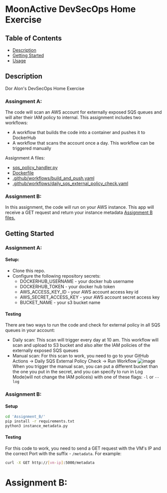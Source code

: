 # MoonActive DevSecOps Home Exercise

## Table of Contents
- [Description](#description)
- [Getting Started](#getting-started)
- [Usage](#usage)

## Description
Dor Alon's DevSecOps Home Exercise

### Assingment A:
The code will scan an AWS account for externally exposed SQS queues and will alter their IAM policy to internal.
This assignment includes two workflows:
- A workflow that builds the code into a container and pushes it to DockerHub
- A workflow that scans the account once a day. This workflow can be triggered manually
  
Assignment A files:
- [sqs_policy_handler.py](./sqs_policy_handler.py)
- [Dockerfile](./Dockerfile)
- [.github/workflows/build_and_push.yaml](./.github/workflows/build_and_push.yaml)
- [.github/workflows/daily_sqs_external_policy_check.yaml](./.github/workflows/daily_sqs_external_policy_check.yaml)

### Assignment B:
In this assignment, the code will run on your AWS instance. This app will receive a GET request and return your instance metadata
[Assignment B files.](Assignment_B/)

## Getting Started
### Assignment A:
#### Setup:
- Clone this repo.
- Configure the following repository secrets:
  - DOCKERHUB_USERNAME - your docker hub username
  - DOCKERHUB_TOKEN - your docker hub token
  - AWS_ACCESS_KEY_ID - your AWS account access key id
  - AWS_SECRET_ACCESS_KEY -  your AWS account secret access key
  - BUCKET_NAME - your s3 bucket name

#### Testing
There are two ways to run the code and check for external policy in all SQS queues in your account:
- Daily scan: This scan will trigger every day at 10 am. This workflow will scan and upload to S3 bucket and also alter the IAM policies of the externally exposed SQS queues
- Manual scan: For this scan to work, you need to go to your GitHub Actions -> Daily SQS External Policy Check -> Run Workflow
  ![image](https://github.com/Doal926/MoonActive_Devops_Task/assets/134269134/eb7ed7fd-4177-4c60-ae66-ac0d1f6f9651)
  When you trigger the manual scan, you can put a different bucket than the one you put in the secret, and you can specify to run in Log Mode(will not change the IAM policeis) with one of these flags: `-l` or `--log`


### Assignment B:
#### Setup
```bash
cd 'Assignment_B/'
pip install -r requirements.txt
python3 instance_metadata.py
```

#### Testing
For this code to work, you need to send a GET request with the VM's IP and the correct Port with the suffix - `/metadata`. For example:
```bash
curl -X GET http://[vm-ip]:5000/metadata
```
# Assignment B:


